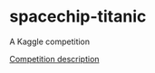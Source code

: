 # spacechip-titanic
A Kaggle competition

[Competition description](https://www.kaggle.com/competitions/spaceship-titanic/overview)
